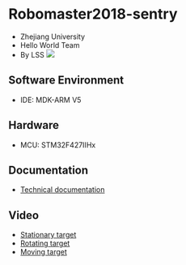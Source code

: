# Robomaster2018-sentry
- Zhejiang University
- Hello World Team
- By LSS
![](https://github.com/LSS5773/Robomaster2018-sentry/blob/master/other/ZJU-sentry.jpg)
## Software Environment
- IDE: MDK-ARM V5
## Hardware
- MCU: STM32F427IIHx
## Documentation
- [Technical documentation](https://github.com/LSS5773/Robomaster2018-sentry/blob/master/other/technical%20documentation.pdf)
## Video
- [Stationary target](https://github.com/LSS5773/Robomaster2018-sentry/blob/master/other/%E5%93%A8%E5%85%B5%E5%B0%84%E5%87%BB%E6%B5%8B%E8%AF%95-%E9%9D%99%E6%AD%A2%E7%9B%AE%E6%A0%87.mp4)
- [Rotating target](https://github.com/LSS5773/Robomaster2018-sentry/blob/master/other/%E5%93%A8%E5%85%B5%E5%B0%84%E5%87%BB%E6%B5%8B%E8%AF%95-%E6%89%AD%E8%85%B0%E7%9B%AE%E6%A0%87.mp4)
- [Moving target](https://github.com/LSS5773/Robomaster2018-sentry/blob/master/other/%E5%88%9D%E4%BB%A3%E5%93%A8%E5%85%B5%E6%94%B9-%E7%A7%BB%E5%8A%A8%E7%9B%AE%E6%A0%87%E5%B0%84%E5%87%BB%E6%B5%8B%E8%AF%95.mp4)
